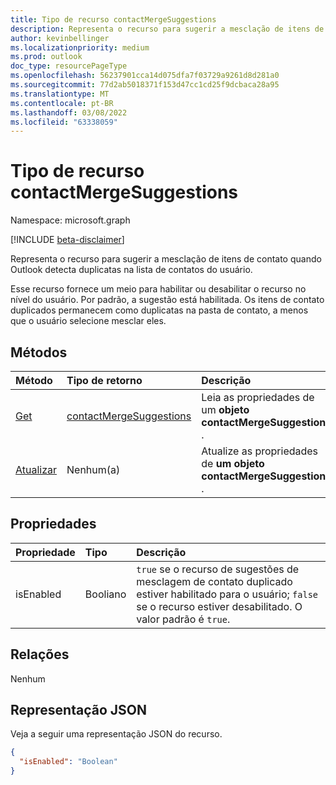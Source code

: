 ```yaml
---
title: Tipo de recurso contactMergeSuggestions
description: Representa o recurso para sugerir a mesclação de itens de contato quando Outlook detecta duplicatas na lista de contatos do usuário
author: kevinbellinger
ms.localizationpriority: medium
ms.prod: outlook
doc_type: resourcePageType
ms.openlocfilehash: 56237901cca14d075dfa7f03729a9261d8d281a0
ms.sourcegitcommit: 77d2ab5018371f153d47cc1cd25f9dcbaca28a95
ms.translationtype: MT
ms.contentlocale: pt-BR
ms.lasthandoff: 03/08/2022
ms.locfileid: "63338059"
---
```

# <a name="contactmergesuggestions-resource-type"></a>Tipo de recurso contactMergeSuggestions

Namespace: microsoft.graph

[!INCLUDE [beta-disclaimer](../../includes/beta-disclaimer.md)]

Representa o recurso para sugerir a mesclação de itens de contato quando Outlook detecta duplicatas na lista de contatos do usuário.

Esse recurso fornece um meio para habilitar ou desabilitar o recurso no nível do usuário. Por padrão, a sugestão está habilitada. Os itens de contato duplicados permanecem como duplicatas na pasta de contato, a menos que o usuário selecione mesclar eles.

## <a name="methods"></a>Métodos
|Método|Tipo de retorno|Descrição|
|:---|:---|:---|
|[Get](../api/contactmergesuggestions-get.md)|[contactMergeSuggestions](contactmergesuggestions.md)|Leia as propriedades de um **objeto contactMergeSuggestions** .|
|[Atualizar](../api/contactmergesuggestions-update.md)|Nenhum(a) |Atualize as propriedades de **um objeto contactMergeSuggestions** .|

## <a name="properties"></a>Propriedades
|Propriedade|Tipo|Descrição|
|:---|:---|:---|
|isEnabled|Booliano|`true` se o recurso de sugestões de mesclagem de contato duplicado estiver habilitado para o usuário; `false` se o recurso estiver desabilitado. O valor padrão é `true`.|

## <a name="relationships"></a>Relações
Nenhum

## <a name="json-representation"></a>Representação JSON
Veja a seguir uma representação JSON do recurso.
<!-- {
  "blockType": "resource",
  "keyProperty": "id",
  "@odata.type": "microsoft.graph.contactMergeSuggestions",
  "openType": false
}
-->
``` json
{
  "isEnabled": "Boolean"
}
```


